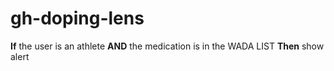 # gh-doping-lens

**If** the user is an athlete 
**AND** the medication is in the WADA LIST 
**Then** show alert 